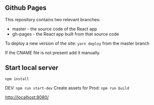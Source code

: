 ## Github Pages
This repository contains two relevant branches:
- master - the source code of the React app
- gh-pages - the React app built from that source code

To deploy a new version of the site:
`yarn deploy` from the master branch

If the CNAME file is not present add it manually.


## Start local server
`npm install`

DEV: `npm run start-dev`
Create assets for Prod: `npm run build`

[http://localhost:8080/](http://localhost:8080/)
